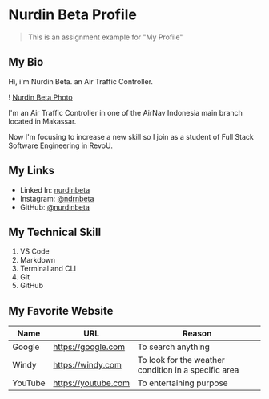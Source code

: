 # Nurdin Beta Profile

>This is an assignment example for "My Profile"

## My Bio

Hi, i'm Nurdin Beta. an Air Traffic Controller.

! [Nurdin Beta Photo]()

I'm an Air Traffic Controller in one of the AirNav Indonesia main branch located in Makassar.

Now I'm focusing to increase a new skill so I join as a student of Full Stack Software Engineering in RevoU.

## My Links

- Linked In: [nurdinbeta](https://linkedin.com/in/nurdinbeta)
- Instagram: [@ndrnbeta](https://instagram.com/ndrnbeta)
- GitHub: [@nurdinbeta](https://github.com/nurdinbeta)

## My Technical Skill

1. VS Code
2. Markdown
3. Terminal and CLI
4. Git
5. GitHub

## My Favorite Website

| Name    | URL                   | Reason                         |
| ------- | --------------------- | ------------------------------ |
| Google  | <https://google.com>  | To search anything             |
| Windy   | <https://windy.com>  | To look for the weather condition in a specific area |
| YouTube | <https://youtube.com> | To entertaining purpose    |w0-my-profile
